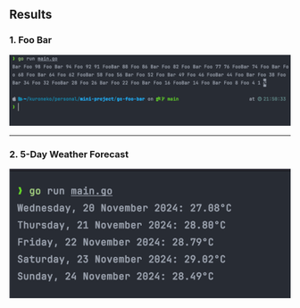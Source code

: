 ## Results

### 1. Foo Bar
![Foo Bar Result](./go-foo-bar.png)

---

### 2. 5-Day Weather Forecast
![5-Day Weather Forecast](./jkt-weather-forecast.png)
